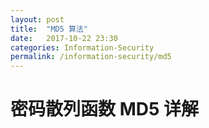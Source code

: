 ```yaml
---
layout: post
title:  "MD5 算法"
date:   2017-10-22 23:30
categories: Information-Security
permalink: /information-security/md5
---
```


# 密码散列函数 MD5 详解
